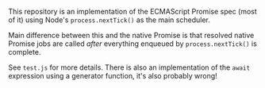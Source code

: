 This repository is an implementation of the ECMAScript Promise spec (most of it) using Node's `process.nextTick()` as the main scheduler.

Main difference between this and the native Promise is that resolved native Promise jobs are called _after_ everything enqueued by `process.nextTick()` is complete.

See `test.js` for more details. There is also an implementation of the `await` expression using a generator function, it's also probably wrong!
